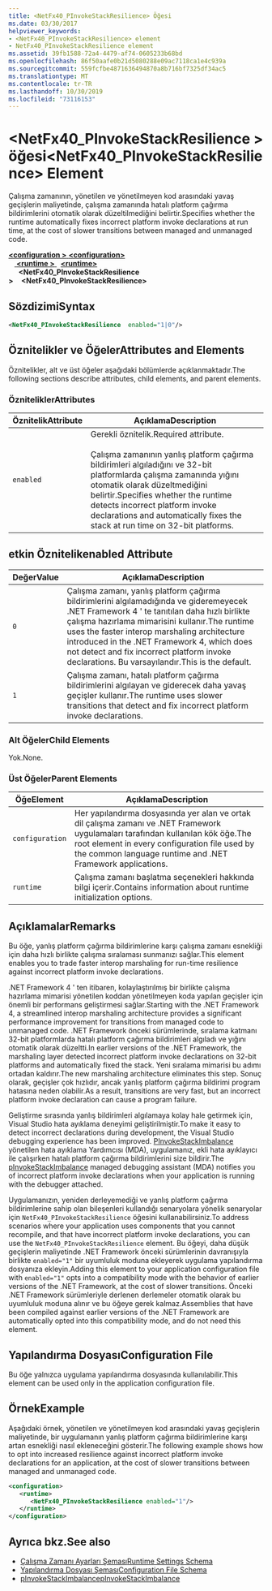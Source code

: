 ```yaml
---
title: <NetFx40_PInvokeStackResilience> Öğesi
ms.date: 03/30/2017
helpviewer_keywords:
- <NetFx40_PInvokeStackResilience> element
- NetFx40_PInvokeStackResilience element
ms.assetid: 39fb1588-72a4-4479-af74-0605233b68bd
ms.openlocfilehash: 86f50aafe0b21d5080288e09ac7118ca1e4c939a
ms.sourcegitcommit: 559fcfbe4871636494870a8b716bf7325df34ac5
ms.translationtype: MT
ms.contentlocale: tr-TR
ms.lasthandoff: 10/30/2019
ms.locfileid: "73116153"
---
```

# <a name="netfx40_pinvokestackresilience-element"></a><span data-ttu-id="33ad2-102">\<NetFx40_PInvokeStackResilience > öğesi</span><span class="sxs-lookup"><span data-stu-id="33ad2-102">\<NetFx40_PInvokeStackResilience> Element</span></span>

<span data-ttu-id="33ad2-103">Çalışma zamanının, yönetilen ve yönetilmeyen kod arasındaki yavaş geçişlerin maliyetinde, çalışma zamanında hatalı platform çağırma bildirimlerini otomatik olarak düzeltilmediğini belirtir.</span><span class="sxs-lookup"><span data-stu-id="33ad2-103">Specifies whether the runtime automatically fixes incorrect platform invoke declarations at run time, at the cost of slower transitions between managed and unmanaged code.</span></span>

<span data-ttu-id="33ad2-104">[ **\<configuration >** ](../configuration-element.md) </span><span class="sxs-lookup"><span data-stu-id="33ad2-104">[**\<configuration>**](../configuration-element.md)</span></span>\
<span data-ttu-id="33ad2-105">&nbsp; &nbsp;[ **\<runtime >** ](runtime-element.md) </span><span class="sxs-lookup"><span data-stu-id="33ad2-105">&nbsp;&nbsp;[**\<runtime>**](runtime-element.md)</span></span>\
<span data-ttu-id="33ad2-106">&nbsp;&nbsp;&nbsp;&nbsp; **\<NetFx40_PInvokeStackResilience >**</span><span class="sxs-lookup"><span data-stu-id="33ad2-106">&nbsp;&nbsp;&nbsp;&nbsp;**\<NetFx40_PInvokeStackResilience>**</span></span>  

## <a name="syntax"></a><span data-ttu-id="33ad2-107">Sözdizimi</span><span class="sxs-lookup"><span data-stu-id="33ad2-107">Syntax</span></span>

```xml
<NetFx40_PInvokeStackResilience  enabled="1|0"/>
```

## <a name="attributes-and-elements"></a><span data-ttu-id="33ad2-108">Öznitelikler ve Öğeler</span><span class="sxs-lookup"><span data-stu-id="33ad2-108">Attributes and Elements</span></span>

<span data-ttu-id="33ad2-109">Öznitelikler, alt ve üst öğeler aşağıdaki bölümlerde açıklanmaktadır.</span><span class="sxs-lookup"><span data-stu-id="33ad2-109">The following sections describe attributes, child elements, and parent elements.</span></span>

### <a name="attributes"></a><span data-ttu-id="33ad2-110">Öznitelikler</span><span class="sxs-lookup"><span data-stu-id="33ad2-110">Attributes</span></span>

|<span data-ttu-id="33ad2-111">Öznitelik</span><span class="sxs-lookup"><span data-stu-id="33ad2-111">Attribute</span></span>|<span data-ttu-id="33ad2-112">Açıklama</span><span class="sxs-lookup"><span data-stu-id="33ad2-112">Description</span></span>|
|---------------|-----------------|
|`enabled`|<span data-ttu-id="33ad2-113">Gerekli öznitelik.</span><span class="sxs-lookup"><span data-stu-id="33ad2-113">Required attribute.</span></span><br /><br /> <span data-ttu-id="33ad2-114">Çalışma zamanının yanlış platform çağırma bildirimleri algıladığını ve 32-bit platformlarda çalışma zamanında yığını otomatik olarak düzeltmediğini belirtir.</span><span class="sxs-lookup"><span data-stu-id="33ad2-114">Specifies whether the runtime detects incorrect platform invoke declarations and automatically fixes the stack at run time on 32-bit platforms.</span></span>|

## <a name="enabled-attribute"></a><span data-ttu-id="33ad2-115">etkin Öznitelik</span><span class="sxs-lookup"><span data-stu-id="33ad2-115">enabled Attribute</span></span>

|<span data-ttu-id="33ad2-116">Değer</span><span class="sxs-lookup"><span data-stu-id="33ad2-116">Value</span></span>|<span data-ttu-id="33ad2-117">Açıklama</span><span class="sxs-lookup"><span data-stu-id="33ad2-117">Description</span></span>|
|-----------|-----------------|
|`0`|<span data-ttu-id="33ad2-118">Çalışma zamanı, yanlış platform çağırma bildirimlerini algılamadığında ve gideremeyecek .NET Framework 4 ' te tanıtılan daha hızlı birlikte çalışma hazırlama mimarisini kullanır.</span><span class="sxs-lookup"><span data-stu-id="33ad2-118">The runtime uses the faster interop marshaling architecture introduced in the .NET Framework 4, which does not detect and fix incorrect platform invoke declarations.</span></span> <span data-ttu-id="33ad2-119">Bu varsayılandır.</span><span class="sxs-lookup"><span data-stu-id="33ad2-119">This is the default.</span></span>|
|`1`|<span data-ttu-id="33ad2-120">Çalışma zamanı, hatalı platform çağırma bildirimlerini algılayan ve giderecek daha yavaş geçişler kullanır.</span><span class="sxs-lookup"><span data-stu-id="33ad2-120">The runtime uses slower transitions that detect and fix incorrect platform invoke declarations.</span></span>|

### <a name="child-elements"></a><span data-ttu-id="33ad2-121">Alt Öğeler</span><span class="sxs-lookup"><span data-stu-id="33ad2-121">Child Elements</span></span>

<span data-ttu-id="33ad2-122">Yok.</span><span class="sxs-lookup"><span data-stu-id="33ad2-122">None.</span></span>

### <a name="parent-elements"></a><span data-ttu-id="33ad2-123">Üst Öğeler</span><span class="sxs-lookup"><span data-stu-id="33ad2-123">Parent Elements</span></span>

|<span data-ttu-id="33ad2-124">Öğe</span><span class="sxs-lookup"><span data-stu-id="33ad2-124">Element</span></span>|<span data-ttu-id="33ad2-125">Açıklama</span><span class="sxs-lookup"><span data-stu-id="33ad2-125">Description</span></span>|
|-------------|-----------------|
|`configuration`|<span data-ttu-id="33ad2-126">Her yapılandırma dosyasında yer alan ve ortak dil çalışma zamanı ve .NET Framework uygulamaları tarafından kullanılan kök öğe.</span><span class="sxs-lookup"><span data-stu-id="33ad2-126">The root element in every configuration file used by the common language runtime and .NET Framework applications.</span></span>|
|`runtime`|<span data-ttu-id="33ad2-127">Çalışma zamanı başlatma seçenekleri hakkında bilgi içerir.</span><span class="sxs-lookup"><span data-stu-id="33ad2-127">Contains information about runtime initialization options.</span></span>|

## <a name="remarks"></a><span data-ttu-id="33ad2-128">Açıklamalar</span><span class="sxs-lookup"><span data-stu-id="33ad2-128">Remarks</span></span>

<span data-ttu-id="33ad2-129">Bu öğe, yanlış platform çağırma bildirimlerine karşı çalışma zamanı esnekliği için daha hızlı birlikte çalışma sıralaması sunmanızı sağlar.</span><span class="sxs-lookup"><span data-stu-id="33ad2-129">This element enables you to trade faster interop marshaling for run-time resilience against incorrect platform invoke declarations.</span></span>

<span data-ttu-id="33ad2-130">.NET Framework 4 ' ten itibaren, kolaylaştırılmış bir birlikte çalışma hazırlama mimarisi yönetilen koddan yönetilmeyen koda yapılan geçişler için önemli bir performans geliştirmesi sağlar.</span><span class="sxs-lookup"><span data-stu-id="33ad2-130">Starting with the .NET Framework 4, a streamlined interop marshaling architecture provides a significant performance improvement for transitions from managed code to unmanaged code.</span></span> <span data-ttu-id="33ad2-131">.NET Framework önceki sürümlerinde, sıralama katmanı 32-bit platformlarda hatalı platform çağırma bildirimleri algıladı ve yığını otomatik olarak düzeltti.</span><span class="sxs-lookup"><span data-stu-id="33ad2-131">In earlier versions of the .NET Framework, the marshaling layer detected incorrect platform invoke declarations on 32-bit platforms and automatically fixed the stack.</span></span> <span data-ttu-id="33ad2-132">Yeni sıralama mimarisi bu adımı ortadan kaldırır.</span><span class="sxs-lookup"><span data-stu-id="33ad2-132">The new marshaling architecture eliminates this step.</span></span> <span data-ttu-id="33ad2-133">Sonuç olarak, geçişler çok hızlıdır, ancak yanlış platform çağırma bildirimi program hatasına neden olabilir.</span><span class="sxs-lookup"><span data-stu-id="33ad2-133">As a result, transitions are very fast, but an incorrect platform invoke declaration can cause a program failure.</span></span>

<span data-ttu-id="33ad2-134">Geliştirme sırasında yanlış bildirimleri algılamaya kolay hale getirmek için, Visual Studio hata ayıklama deneyimi geliştirilmiştir.</span><span class="sxs-lookup"><span data-stu-id="33ad2-134">To make it easy to detect incorrect declarations during development, the Visual Studio debugging experience has been improved.</span></span> <span data-ttu-id="33ad2-135">[PInvokeStackImbalance](../../../debug-trace-profile/pinvokestackimbalance-mda.md) yönetilen hata ayıklama Yardımcısı (MDA), uygulamanız, ekli hata ayıklayıcı ile çalışırken hatalı platform çağırma bildirimlerini size bildirir.</span><span class="sxs-lookup"><span data-stu-id="33ad2-135">The [pInvokeStackImbalance](../../../debug-trace-profile/pinvokestackimbalance-mda.md) managed debugging assistant (MDA) notifies you of incorrect platform invoke declarations when your application is running with the debugger attached.</span></span>

<span data-ttu-id="33ad2-136">Uygulamanızın, yeniden derleyemediği ve yanlış platform çağırma bildirimlerine sahip olan bileşenleri kullandığı senaryolara yönelik senaryolar için `NetFx40_PInvokeStackResilience` öğesini kullanabilirsiniz.</span><span class="sxs-lookup"><span data-stu-id="33ad2-136">To address scenarios where your application uses components that you cannot recompile, and that have incorrect platform invoke declarations, you can use the `NetFx40_PInvokeStackResilience` element.</span></span> <span data-ttu-id="33ad2-137">Bu öğeyi, daha düşük geçişlerin maliyetinde .NET Framework önceki sürümlerinin davranışıyla birlikte `enabled="1"` bir uyumluluk moduna ekleyerek uygulama yapılandırma dosyanıza ekleyin.</span><span class="sxs-lookup"><span data-stu-id="33ad2-137">Adding this element to your application configuration file with `enabled="1"` opts into a compatibility mode with the behavior of earlier versions of the .NET Framework, at the cost of slower transitions.</span></span> <span data-ttu-id="33ad2-138">Önceki .NET Framework sürümleriyle derlenen derlemeler otomatik olarak bu uyumluluk moduna alınır ve bu öğeye gerek kalmaz.</span><span class="sxs-lookup"><span data-stu-id="33ad2-138">Assemblies that have been compiled against earlier versions of the .NET Framework are automatically opted into this compatibility mode, and do not need this element.</span></span>

## <a name="configuration-file"></a><span data-ttu-id="33ad2-139">Yapılandırma Dosyası</span><span class="sxs-lookup"><span data-stu-id="33ad2-139">Configuration File</span></span>

<span data-ttu-id="33ad2-140">Bu öğe yalnızca uygulama yapılandırma dosyasında kullanılabilir.</span><span class="sxs-lookup"><span data-stu-id="33ad2-140">This element can be used only in the application configuration file.</span></span>

## <a name="example"></a><span data-ttu-id="33ad2-141">Örnek</span><span class="sxs-lookup"><span data-stu-id="33ad2-141">Example</span></span>

<span data-ttu-id="33ad2-142">Aşağıdaki örnek, yönetilen ve yönetilmeyen kod arasındaki yavaş geçişlerin maliyetinde, bir uygulamanın yanlış platform çağırma bildirimlerine karşı artan esnekliği nasıl ekleneceğini gösterir.</span><span class="sxs-lookup"><span data-stu-id="33ad2-142">The following example shows how to opt into increased resilience against incorrect platform invoke declarations for an application, at the cost of slower transitions between managed and unmanaged code.</span></span>

```xml
<configuration>
   <runtime>
      <NetFx40_PInvokeStackResilience enabled="1"/>
   </runtime>
</configuration>
```

## <a name="see-also"></a><span data-ttu-id="33ad2-143">Ayrıca bkz.</span><span class="sxs-lookup"><span data-stu-id="33ad2-143">See also</span></span>

- [<span data-ttu-id="33ad2-144">Çalışma Zamanı Ayarları Şeması</span><span class="sxs-lookup"><span data-stu-id="33ad2-144">Runtime Settings Schema</span></span>](index.md)
- [<span data-ttu-id="33ad2-145">Yapılandırma Dosyası Şeması</span><span class="sxs-lookup"><span data-stu-id="33ad2-145">Configuration File Schema</span></span>](../index.md)
- [<span data-ttu-id="33ad2-146">pInvokeStackImbalance</span><span class="sxs-lookup"><span data-stu-id="33ad2-146">pInvokeStackImbalance</span></span>](../../../debug-trace-profile/pinvokestackimbalance-mda.md)
